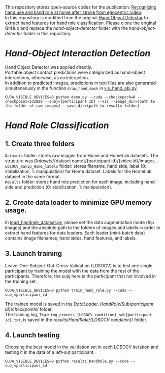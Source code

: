 This repository stores open-source codes for the publication: [Recognizing hand use and hand role at home after stroke from egocentric video](https://journals.plos.org/digitalhealth/article?id=10.1371/journal.pdig.0000361).  
In this repository is modified from the original [Hand Object Detector](https://github.com/ddshan/hand_object_detector) to extract hand features for hand role classification. Please clone the original GitHub and replace the _hand-object-detector_ folder with the _hand-object-detector_ folder in this repository.  

# ***Hand-Object Interaction Detection***  
Hand Object Detector was applied directly.  
Portable object contact predictions were categorized as hand-object interactions, otherwise, as no interaction.  
In addition to predicted images, predictions in text files are also generated simultaneously in the function `draw_hand_mask` in [vis_hand_obj.py](hand_object_detector/lib/model/utils/viz_hand_obj.py)  
```
CUDA_VISIBLE_DEVICES=0 python demo.py --cuda --checkepoch=8 --checkpoint=132028 --subj={participant ID} --vis --image_dir={path to the folder of raw images} --save_dir={path to results folder}
```

# ***Hand Role Classification***  
## 1. Create three folders
`Datasets` folder: stores raw images from Home and HomeLab datasets. The structure was _Datasets_/{dataset name}/{participant id}/{video id}/images.  
`LOSOCV_manip_Home_labels` folder: stores filename, hand side, label {0: stabilization, 1: manipulation} for Home dataset. Labels for the HomeLab dataset in the same format.  
`Results` folder: stores hand role prediction for each image, including hand side and prediction {0: stabilization, 1: manipulation}.  

## 2. Create data loader to minimize GPU memory usage.
In [load_handrole_dataset.py](hand_object_detector/load_handrole_dataset.py), please set the data augmentation mode (flip images) and the absolute path to the folders of images and labels in order to extract hand features for data loaders. Each loader (mini-batch data) contains image filenames, hand sides, hand features, and labels.

## 3. Launch training
Leave-One-Subject-Out-Cross-Validation (LOSOCV) is to test one single participant by training the model with the data from the rest of the participants. Therefore, the subj here is the participant that not involved in the training set.  
```
CUDA_VISIBLE_DEVICES=0 python train_hand_role.py --cuda --subj=participant_id
```
The trained model is saved in the _DataLoader_HandRole_/_Sub{participant id}_/_checkpoints_/ folder.  
The training log, `Training_process_{LOSOCV_condition}_sub{participant id}.txt`, is saved in the _results_/_HandRole_/_{LOSOCV condition}_/ folder.  

## 4. Launch testing  
Choosing the best model in the validation set in each LOSOCV iteration and testing it in the data of a left-out participant.  
```
CUDA_VISIBLE_DEVICES=0 python results_HandRole.py --cuda --subj=participant_id
```

